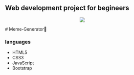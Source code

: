 ## Web development project for begineers
<p align="center">
<img src = "https://www.google.com/imgres?imgurl=https%3A%2F%2Fhumornama.com%2Fwp-content%2Fuploads%2F2020%2F12%2FAb-Humko-Chahiye-Full-Izzat-meme-template-of-Mirzapur-608x342.jpg&imgrefurl=https%3A%2F%2Fhumornama.com%2Ft%2Fmirzapur%2F&tbnid=5aUa_FdgCCihEM&vet=12ahUKEwiD5oizxLbyAhWUw4UKHQsaAlwQMygkegUIARD8AQ..i&docid=g96_MpvfyWRvVM&w=608&h=342&q=shabash%20beta%20meme&client=opera&ved=2ahUKEwiD5oizxLbyAhWUw4UKHQsaAlwQMygkegUIARD8AQ">
</p>
# Meme-Generator🤪

### languages
<ul>
  <li>HTML5</li>
  <li>CSS3</li>
  <li>JavaScript</li>
  <li>Bootstrap</li>
</ul>
